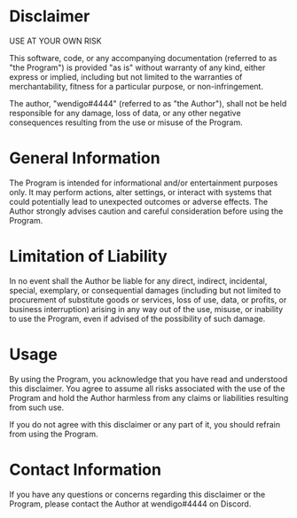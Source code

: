 # Disclaimer
USE AT YOUR OWN RISK

This software, code, or any accompanying documentation (referred to as "the Program") is provided "as is" without warranty of any kind, either express or implied, including but not limited to the warranties of merchantability, fitness for a particular purpose, or non-infringement.

The author, "wendigo#4444" (referred to as "the Author"), shall not be held responsible for any damage, loss of data, or any other negative consequences resulting from the use or misuse of the Program.

# General Information
The Program is intended for informational and/or entertainment purposes only. It may perform actions, alter settings, or interact with systems that could potentially lead to unexpected outcomes or adverse effects. The Author strongly advises caution and careful consideration before using the Program.

# Limitation of Liability
In no event shall the Author be liable for any direct, indirect, incidental, special, exemplary, or consequential damages (including but not limited to procurement of substitute goods or services, loss of use, data, or profits, or business interruption) arising in any way out of the use, misuse, or inability to use the Program, even if advised of the possibility of such damage.

# Usage
By using the Program, you acknowledge that you have read and understood this disclaimer. You agree to assume all risks associated with the use of the Program and hold the Author harmless from any claims or liabilities resulting from such use.

If you do not agree with this disclaimer or any part of it, you should refrain from using the Program.

# Contact Information
If you have any questions or concerns regarding this disclaimer or the Program, please contact the Author at wendigo#4444 on Discord.
